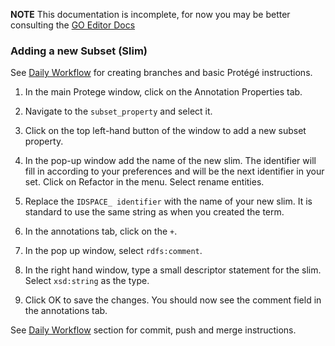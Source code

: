 **NOTE** This documentation is incomplete, for now you may be better consulting the [GO Editor Docs](http://wiki.geneontology.org/index.php/Ontology_Editing_Guide)

### Adding a new Subset (Slim)

See [Daily Workflow](http://ontology-development-kit.readthedocs.io/en/latest/index.html#daily-workflow) for creating branches and basic Protégé instructions. 

1.	In the main Protege window, click on the Annotation Properties tab.

2.	Navigate to the ```subset_property``` and select it.

3.	Click on the top left-hand button of the window to add a new subset property.

4.	In the pop-up window add the name of the new slim. The identifier will fill in according to your preferences and will be the next identifier in your set. Click on Refactor in the menu. Select rename entities.

5.	Replace the ```IDSPACE_ identifier``` with the name of your new slim. It is standard to use the same string as when you created the term.

6.	In the annotations tab, click on the ```+```. 

7.	In the pop up window, select ```rdfs:comment```.

8.	In the right hand window, type a small descriptor statement for the slim. Select ```xsd:string``` as the type.

9.	Click OK to save the changes. You should now see the comment field in the annotations tab.

See [Daily Workflow](http://ontology-development-kit.readthedocs.io/en/latest/index.html#daily-workflow) section for commit, push and merge instructions. 
